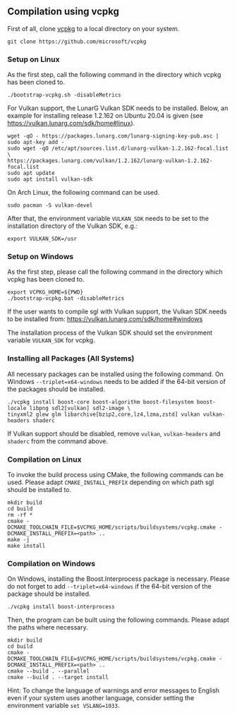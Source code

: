## Compilation using vcpkg

First of all, clone [vcpkg](https://github.com/microsoft/vcpkg) to a local directory on your system.

```
git clone https://github.com/microsoft/vcpkg
```


### Setup on Linux

As the first step, call the following command in the directory which vcpkg has been cloned to.

```
./bootstrap-vcpkg.sh -disableMetrics
```

For Vulkan support, the LunarG Vulkan SDK needs to be installed. Below, an example for installing release 1.2.162 on
Ubuntu 20.04 is given (see https://vulkan.lunarg.com/sdk/home#linux).

```
wget -qO - https://packages.lunarg.com/lunarg-signing-key-pub.asc | sudo apt-key add -
sudo wget -qO /etc/apt/sources.list.d/lunarg-vulkan-1.2.162-focal.list \
https://packages.lunarg.com/vulkan/1.2.162/lunarg-vulkan-1.2.162-focal.list
sudo apt update
sudo apt install vulkan-sdk
```

On Arch Linux, the following command can be used.

```
sudo pacman -S vulkan-devel
```

After that, the environment variable `VULKAN_SDK` needs to be set to the installation directory of the Vulkan SDK, e.g.:

```
export VULKAN_SDK=/usr
```


### Setup on Windows

As the first step, please call the following command in the directory which vcpkg has been cloned to.

```
export VCPKG_HOME=${PWD}
./bootstrap-vcpkg.bat -disableMetrics
```

If the user wants to compile sgl with Vulkan support, the Vulkan SDK needs to be installed from:
https://vulkan.lunarg.com/sdk/home#windows

The installation process of the Vulkan SDK should set the environment variable `VULKAN_SDK` for vcpkg.


### Installing all Packages (All Systems)

All necessary packages can be installed using the following command.
On Windows `--triplet=x64-windows` needs to be added if the 64-bit version of the packages should be installed.

```
./vcpkg install boost-core boost-algorithm boost-filesystem boost-locale libpng sdl2[vulkan] sdl2-image \
tinyxml2 glew glm libarchive[bzip2,core,lz4,lzma,zstd] vulkan vulkan-headers shaderc
```

If Vulkan support should be disabled, remove `vulkan`, `vulkan-headers` and `shaderc` from the command above.


### Compilation on Linux

To invoke the build process using CMake, the following commands can be used.
Please adapt `CMAKE_INSTALL_PREFIX` depending on which path sgl should be installed to.

```
mkdir build
cd build
rm -rf *
cmake -DCMAKE_TOOLCHAIN_FILE=$VCPKG_HOME/scripts/buildsystems/vcpkg.cmake -DCMAKE_INSTALL_PREFIX=<path> ..
make -j
make install
```


### Compilation on Windows

On Windows, installing the Boost.Interprocess package is necessary.
Please do not forget to add `--triplet=x64-windows` if the 64-bit version of the package should be installed.

```
./vcpkg install boost-interprocess
```

Then, the program can be built using the following commands. Please adapt the paths where necessary.

```
mkdir build
cd build
cmake -DCMAKE_TOOLCHAIN_FILE=$VCPKG_HOME/scripts/buildsystems/vcpkg.cmake -DCMAKE_INSTALL_PREFIX=<path> ..
cmake --build . --parallel
cmake --build . --target install
```

Hint: To change the language of warnings and error messages to English even if your system uses another language,
consider setting the environment variable `set VSLANG=1033`.
